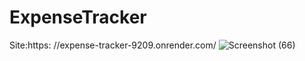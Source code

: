 # ExpenseTracker
Site:https: //expense-tracker-9209.onrender.com/ 
![Screenshot (66)](https://github.com/sktanvirikbal/ExpenseTracker/assets/76867083/729b06f2-8e49-4037-b8ad-4ac1eee4aa9d)
